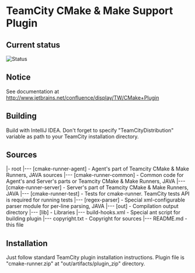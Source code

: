 TeamCity CMake & Make Support Plugin
=============

Current status
--------------
![Status]('http://teamcity.jetbrains.com/app/rest/builds/buildType:(id:bt347)/statusIcon')

Notice
------
See documentation at http://www.jetbrains.net/confluence/display/TW/CMake+Plugin

Building
--------
Build with IntelliJ IDEA. Don't forget to specify "TeamCityDistribution" variable as path to your TeamCity installation directory.

Sources
-------

 |- root
 |--- [cmake-runner-agent] - Agent's part of Teamcity CMake & Make Runners, JAVA sources
 |--- [cmake-runner-common] - Common code for Agent's and Server's parts or Teamcity CMake & Make Runners, JAVA
 |--- [cmake-runner-server] - Server's part of Teamcity CMake & Make Runners, JAVA
 |--- [cmake-runner-test] - Tests for cmake-runner. TeamCity tests API is required for running tests
 |--- [regex-parser] - Special xml-configurable parser module for per-line parsing, JAVA
 |--- [out] - Compilation output directory
 |--- [lib] - Libraries
 |--- build-hooks.xml - Special ant script for building plugin
 |--- copyright.txt - Copyright for sources
 |--- README.md - this file

Installation
------------
Just follow standard TeamCity plugin installation instructions.
Plugin file is "cmake-runner.zip" at "out/artifacts/plugin_zip" directory.
